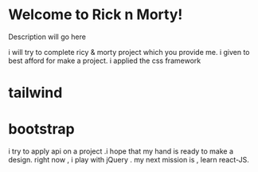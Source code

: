 # Welcome to Rick n Morty!

Description will go here

i will try to complete ricy & morty project which you provide me.
i given to best afford for make a project. i applied the css framework

# tailwind

# bootstrap

i try to apply api on a project .i hope that my hand is ready to make a design.
right now , i play with jQuery .
 my next mission is , learn react-JS. 
